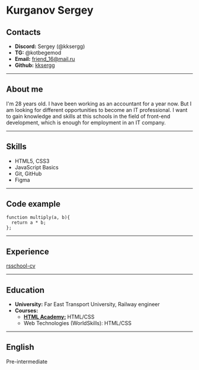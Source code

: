 # Kurganov Sergey

## Contacts

- **Discord:** Sergey (@kksergg)
- **TG:** @kotbegemod
- **Email:** friend_16@mail.ru
- **Github:** [kksergg](https://github.com/kksergg/)

---

## About me

I'm 28 years old. I have been working as an accountant for a year now. But I am looking for different opportunities to become an IT professional. I want to gain knowledge and skills at this schools in the field of front-end development, which is enough for employment in an IT company.

---

## Skills

- HTML5, CSS3
- JavaScript Basics
- Git, GitHub
- Figma

---

## Code example

```
function multiply(a, b){
  return a * b;
};
```

---

## Experience

[rsschool-cv](https://kksergg.github.io/rsschool-cv/)

---

## Education

- **University:** Far East Transport University, Railway engineer 
- **Courses:**
    - [**HTML Academy:**](https://www.htmlacademy.ru/) HTML/CSS
    - Web Technologies (WorldSkills): HTML/CSS

---

## English


Pre-intermediate